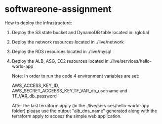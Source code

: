# softwareone-assignment

How to deploy the infrastructure:
1. Deploy the S3 state bucket and DynamoDB table located in ./global
2. Deploy the network resources located in ./live/network
3. Deploy the RDS resources located in ./live/mysql
4. Deploy the ALB, ASG, EC2 resources located in ./live/services/hello-world-app




   Note: In order to run the code 4 environment variables are set:
   
   AWS_ACCESS_KEY_ID, AWS_SECRET_ACCEESS_KEY,TF_VAR_db_username and TF_VAR_db_password
   
   After the last terraform apply (in the ./live/services/hello-world-app folder) please use the output "alb_dns_name" generated along with the terraform apply to access the simple web application. 
